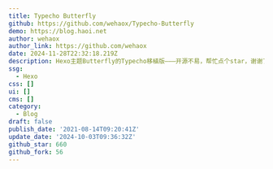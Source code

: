 ```yaml
---
title: Typecho Butterfly
github: https://github.com/wehaox/Typecho-Butterfly
demo: https://blog.haoi.net
author: wehaox
author_link: https://github.com/wehaox
date: 2024-11-28T22:32:18.219Z
description: Hexo主题Butterfly的Typecho移植版———开源不易，帮忙点个star，谢谢了🌹
ssg:
  - Hexo
css: []
ui: []
cms: []
category:
  - Blog
draft: false
publish_date: '2021-08-14T09:20:41Z'
update_date: '2024-10-03T09:36:32Z'
github_star: 660
github_fork: 56
---
```

